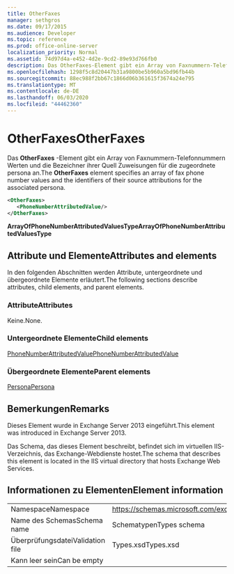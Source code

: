 ```yaml
---
title: OtherFaxes
manager: sethgros
ms.date: 09/17/2015
ms.audience: Developer
ms.topic: reference
ms.prod: office-online-server
localization_priority: Normal
ms.assetid: 74d97d4a-e452-4d2e-9cd2-89e93d766fb0
description: Das OtherFaxes-Element gibt ein Array von Faxnummern-Telefonnummern Werten und die Bezeichner ihrer Quell Zuweisungen für die zugeordnete persona an.
ms.openlocfilehash: 1298f5c8d20447b31a9800be5b960a5bd96fb44b
ms.sourcegitcommit: 88ec988f2bb67c1866d06b361615f3674a24e795
ms.translationtype: MT
ms.contentlocale: de-DE
ms.lasthandoff: 06/03/2020
ms.locfileid: "44462360"
---
```

# <a name="otherfaxes"></a><span data-ttu-id="b4ae1-103">OtherFaxes</span><span class="sxs-lookup"><span data-stu-id="b4ae1-103">OtherFaxes</span></span>

<span data-ttu-id="b4ae1-104">Das **OtherFaxes** -Element gibt ein Array von Faxnummern-Telefonnummern Werten und die Bezeichner ihrer Quell Zuweisungen für die zugeordnete persona an.</span><span class="sxs-lookup"><span data-stu-id="b4ae1-104">The **OtherFaxes** element specifies an array of fax phone number values and the identifiers of their source attributions for the associated persona.</span></span> 
  
```XML
<OtherFaxes>
   <PhoneNumberAttributedValue/>
</OtherFaxes>

```

 <span data-ttu-id="b4ae1-105">**ArrayOfPhoneNumberAttributedValuesType**</span><span class="sxs-lookup"><span data-stu-id="b4ae1-105">**ArrayOfPhoneNumberAttributedValuesType**</span></span>
## <a name="attributes-and-elements"></a><span data-ttu-id="b4ae1-106">Attribute und Elemente</span><span class="sxs-lookup"><span data-stu-id="b4ae1-106">Attributes and elements</span></span>

<span data-ttu-id="b4ae1-107">In den folgenden Abschnitten werden Attribute, untergeordnete und übergeordnete Elemente erläutert.</span><span class="sxs-lookup"><span data-stu-id="b4ae1-107">The following sections describe attributes, child elements, and parent elements.</span></span>
  
### <a name="attributes"></a><span data-ttu-id="b4ae1-108">Attribute</span><span class="sxs-lookup"><span data-stu-id="b4ae1-108">Attributes</span></span>

<span data-ttu-id="b4ae1-109">Keine.</span><span class="sxs-lookup"><span data-stu-id="b4ae1-109">None.</span></span>
  
### <a name="child-elements"></a><span data-ttu-id="b4ae1-110">Untergeordnete Elemente</span><span class="sxs-lookup"><span data-stu-id="b4ae1-110">Child elements</span></span>

[<span data-ttu-id="b4ae1-111">PhoneNumberAttributedValue</span><span class="sxs-lookup"><span data-stu-id="b4ae1-111">PhoneNumberAttributedValue</span></span>](phonenumberattributedvalue.md)
  
### <a name="parent-elements"></a><span data-ttu-id="b4ae1-112">Übergeordnete Elemente</span><span class="sxs-lookup"><span data-stu-id="b4ae1-112">Parent elements</span></span>

[<span data-ttu-id="b4ae1-113">Persona</span><span class="sxs-lookup"><span data-stu-id="b4ae1-113">Persona</span></span>](persona.md)
  
## <a name="remarks"></a><span data-ttu-id="b4ae1-114">Bemerkungen</span><span class="sxs-lookup"><span data-stu-id="b4ae1-114">Remarks</span></span>

<span data-ttu-id="b4ae1-115">Dieses Element wurde in Exchange Server 2013 eingeführt.</span><span class="sxs-lookup"><span data-stu-id="b4ae1-115">This element was introduced in Exchange Server 2013.</span></span>
  
<span data-ttu-id="b4ae1-116">Das Schema, das dieses Element beschreibt, befindet sich im virtuellen IIS-Verzeichnis, das Exchange-Webdienste hostet.</span><span class="sxs-lookup"><span data-stu-id="b4ae1-116">The schema that describes this element is located in the IIS virtual directory that hosts Exchange Web Services.</span></span>
  
## <a name="element-information"></a><span data-ttu-id="b4ae1-117">Informationen zu Elementen</span><span class="sxs-lookup"><span data-stu-id="b4ae1-117">Element information</span></span>

|||
|:-----|:-----|
|<span data-ttu-id="b4ae1-118">Namespace</span><span class="sxs-lookup"><span data-stu-id="b4ae1-118">Namespace</span></span>  <br/> |https://schemas.microsoft.com/exchange/services/2006/types  <br/> |
|<span data-ttu-id="b4ae1-119">Name des Schemas</span><span class="sxs-lookup"><span data-stu-id="b4ae1-119">Schema name</span></span>  <br/> |<span data-ttu-id="b4ae1-120">Schematypen</span><span class="sxs-lookup"><span data-stu-id="b4ae1-120">Types schema</span></span>  <br/> |
|<span data-ttu-id="b4ae1-121">Überprüfungsdatei</span><span class="sxs-lookup"><span data-stu-id="b4ae1-121">Validation file</span></span>  <br/> |<span data-ttu-id="b4ae1-122">Types.xsd</span><span class="sxs-lookup"><span data-stu-id="b4ae1-122">Types.xsd</span></span>  <br/> |
|<span data-ttu-id="b4ae1-123">Kann leer sein</span><span class="sxs-lookup"><span data-stu-id="b4ae1-123">Can be empty</span></span>  <br/> ||
   

